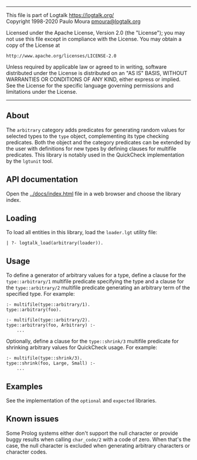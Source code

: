 ________________________________________________________________________

This file is part of Logtalk <https://logtalk.org/>  
Copyright 1998-2020 Paulo Moura <pmoura@logtalk.org>

Licensed under the Apache License, Version 2.0 (the "License");
you may not use this file except in compliance with the License.
You may obtain a copy of the License at

    http://www.apache.org/licenses/LICENSE-2.0

Unless required by applicable law or agreed to in writing, software
distributed under the License is distributed on an "AS IS" BASIS,
WITHOUT WARRANTIES OR CONDITIONS OF ANY KIND, either express or implied.
See the License for the specific language governing permissions and
limitations under the License.
________________________________________________________________________


About
-----

The `arbitrary` category adds predicates for generating random values
for selected types to the `type` object, complementing its type checking
predicates. Both the object and the category predicates can be extended
by the user with definitions for new types by defining clauses for
multifile predicates. This library is notably used in the QuickCheck
implementation by the `lgtunit` tool.


API documentation
-----------------

Open the [../docs/index.html](../docs/index.html) file in a web browser
and choose the library index.


Loading
-------

To load all entities in this library, load the `loader.lgt` utility file:

	| ?- logtalk_load(arbitrary(loader)).


Usage
-----

To define a generator of arbitrary values for a type, define a clause for the
`type::arbitrary/1` multifile predicate specifying the type and a clause for
the `type::arbitrary/2` multifile predicate generating an arbitrary term of
the specified type. For example:

    :- multifile(type::arbitrary/1).
    type::arbitrary(foo).

    :- multifile(type::arbitrary/2).
    type::arbitrary(foo, Arbitrary) :-
        ...

Optionally, define a clause for the `type::shrink/3` multifile predicate
for shrinking arbitrary values for QuickCheck usage. For example:

    :- multifile(type::shrink/3).
    type::shrink(foo, Large, Small) :-
        ...


Examples
--------

See the implementation of the `optional` and `expected` libraries.


Known issues
------------

Some Prolog systems either don't support the null character or provide buggy
results when calling `char_code/2` with a code of zero. When that's the case,
the null character is excluded when generating arbitrary characters or
character codes.
